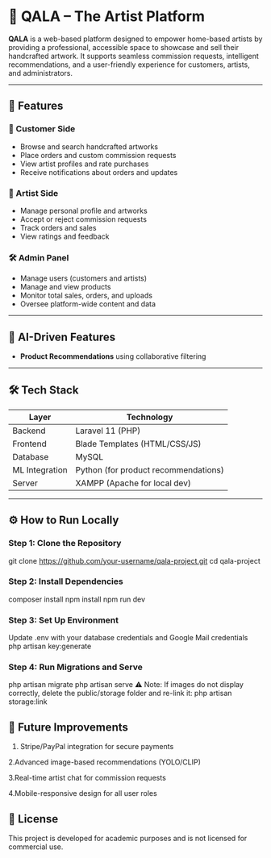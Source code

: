 # 🎨 QALA – The Artist Platform

**QALA** is a web-based platform designed to empower home-based artists by providing a professional, accessible space to showcase and sell their handcrafted artwork. It supports seamless commission requests, intelligent recommendations, and a user-friendly experience for customers, artists, and administrators.

---

## 🚀 Features

### 🔸 Customer Side
- Browse and search handcrafted artworks
- Place orders and custom commission requests
- View artist profiles and rate purchases
- Receive notifications about orders and updates

### 🎨 Artist Side
- Manage personal profile and artworks
- Accept or reject commission requests
- Track orders and sales
- View ratings and feedback

### 🛠️ Admin Panel
- Manage users (customers and artists)
- Manage and view products
- Monitor total sales, orders, and uploads
- Oversee platform-wide content and data

---

## 🧠 AI-Driven Features
- **Product Recommendations** using collaborative filtering

---

## 🛠️ Tech Stack

| Layer           | Technology                         |
|----------------|-------------------------------------|
| Backend         | Laravel 11 (PHP)                   |
| Frontend        | Blade Templates (HTML/CSS/JS)      |
| Database        | MySQL                              |
| ML Integration  | Python (for product recommendations)|
| Server          | XAMPP (Apache for local dev)       |

---

## ⚙️ How to Run Locally

### Step 1: Clone the Repository
git clone https://github.com/your-username/qala-project.git
cd qala-project
### Step 2: Install Dependencies
composer install
npm install
npm run dev
### Step 3: Set Up Environment
Update .env with your database credentials and Google Mail credentials
php artisan key:generate
### Step 4: Run Migrations and Serve
php artisan migrate
php artisan serve
⚠️ Note: If images do not display correctly, delete the public/storage folder and re-link it:
php artisan storage:link

## 🌱 Future Improvements
1. Stripe/PayPal integration for secure payments

2.Advanced image-based recommendations (YOLO/CLIP)

3.Real-time artist chat for commission requests

4.Mobile-responsive design for all user roles

## 📄 License
This project is developed for academic purposes and is not licensed for commercial use.
